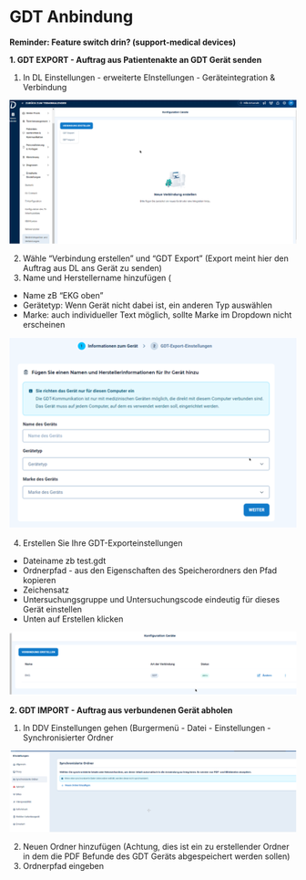 # GDT Anbindung 
**Reminder: Feature switch drin? (support-medical devices)**  

**1. GDT EXPORT - Auftrag aus Patientenakte an GDT Gerät senden**  
1. In DL Einstellungen - erweiterte EInstellungen - Geräteintegration & Verbindung  

![](images/gdt-01.png)

 

2. Wähle “Verbindung erstellen” und “GDT Export” (Export meint hier den Auftrag aus DL ans Gerät zu senden)  
3. Name und Herstellername hinzufügen ( 
- Name zB “EKG oben”
- Gerätetyp: Wenn Gerät nicht dabei ist, ein anderen Typ auswählen 
- Marke: auch individueller Text möglich, sollte Marke im Dropdown nicht erscheinen  

![](images/gdt-02.png)

4. Erstellen Sie Ihre GDT-Exporteinstellungen 
- Dateiname zb test.gdt 
- Ordnerpfad - aus den Eigenschaften des Speicherordners den Pfad kopieren   
- Zeichensatz  
- Untersuchungsgruppe und Untersuchungscode eindeutig für dieses Gerät einstellen  
- Unten auf Erstellen klicken 

![](images/gdt-03.png)

**2. GDT IMPORT - Auftrag aus verbundenen Gerät abholen**  
1. In DDV Einstellungen gehen (Burgermenü - Datei - Einstellungen - Synchronisierter Ordner  

![](images/gdt-04.png)

2. Neuen Ordner hinzufügen (Achtung, dies ist ein zu erstellender Ordner in dem die PDF Befunde des GDT Geräts abgespeichert werden sollen) 
2. Ordnerpfad eingeben  



